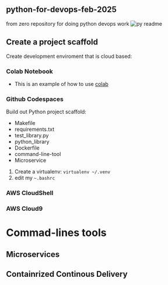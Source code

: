 ## python-for-devops-feb-2025
from zero repository for doing python devops work
![py readme](https://github.com/user-attachments/assets/bccb6d3a-d1b6-4294-b057-e0e439e86fcb)

## Create a project scaffold

Create development enviroment that is cloud based:
### Colab Notebook

* This is an example of how to use [colab](https://github.com/theinkyawmoe/python-for-devops-feb-2025/blob/main/getting_started_python.ipynb)
  
### Github Codespaces

Build out Python project scaffold:
* Makefile
* requirements.txt
* test_library.py
* python_library
* Dockerfile
* command-line-tool
* Microservice

1. Create a virtualenv: `virtualenv ~/.venv`
2. edit my `~.bashrc`

  
### AWS CloudShell
### AWS Cloud9
# Commad-lines tools

## Microservices

## Containrized Continous Delivery
